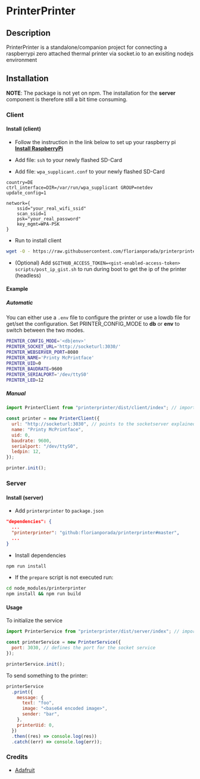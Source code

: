 # PrinterPrinter

## Description

PrinterPrinter is a standalone/companion project for connecting a raspberrypi zero attached thermal printer via socket.io to an exisiting nodejs environment

## Installation

**NOTE**: The package is not yet on npm. The installation for the **server** component is therefore still a bit time consuming.

### Client

#### Install (client)

- Follow the instruction in the link below to set up your raspberry pi\
  **[Install RaspberryPi](https://styxit.com/2017/03/14/headless-raspberry-setup.html)**

- Add file: `ssh` to your newly flashed SD-Card
- Add file: `wpa_supplicant.conf` to your newly flashed SD-Card

```config
country=DE
ctrl_interface=DIR=/var/run/wpa_supplicant GROUP=netdev
update_config=1

network={
    ssid="your_real_wifi_ssid"
    scan_ssid=1
    psk="your_real_password"
    key_mgmt=WPA-PSK
}
```

- Run to install client

```sh
wget -O - https://raw.githubusercontent.com/florianporada/printerprinter/master/scripts/install_client.sh | bash
```

- (Optional) Add `$GITHUB_ACCESS_TOKEN=<gist-enabled-access-token> scripts/post_ip_gist.sh` to run during boot to get the ip of the printer (headless)

#### Example

##### Automatic

You can either use a `.env` file to configure the printer or use a lowdb file for get/set the configuration.
Set PRINTER_CONFIG_MODE to **db** or **env** to switch between the two modes.

```sh
PRINTER_CONFIG_MODE='<db|env>'
PRINTER_SOCKET_URL='http://socketurl:3030/'
PRINTER_WEBSERVER_PORT=8080
PRINTER_NAME='Printy McPrintface'
PRINTER_UID=0
PRINTER_BAUDRATE=9600
PRINTER_SERIALPORT='/dev/ttyS0'
PRINTER_LED=12
```

##### Manual

```javascript
import PrinterClient from "printerprinter/dist/client/index"; // import path will change

const printer = new PrinterClient({
  url: "http://socketurl:3030", // points to the socketserver explained below
  name: "Printy McPrintface",
  uid: 0,
  baudrate: 9600,
  serialport: "/dev/ttyS0",
  ledpin: 12,
});

printer.init();
```

### Server

#### Install (server)

- Add `printerprinter` to `package.json`

```json
"dependencies": {
  ...
  "printerprinter": "github:florianporada/printerprinter#master",
  ...
}
```

- Install dependencies

```sh
npm run install
```

- If the `prepare` script is not executed run:

```sh
cd node_modules/printerprinter
npm install && npm run build
```

#### Usage

To initialize the service

```javascript
import PrinterService from "printerprinter/dist/server/index"; // import path will change

const printerService = new PrinterService({
  port: 3030, // defines the port for the socket service
});

printerService.init();
```

To send something to the printer:

```javascript
printerService
  .print({
    message: {
      text: "foo",
      image: "<base64 encoded image>",
      sender: "bar",
    },
    printerUid: 0,
  })
  .then((res) => console.log(res))
  .catch((err) => console.log(err));
```

### Credits

- [Adafruit](https://github.com/adafruit/Python-Thermal-Printer)
